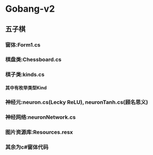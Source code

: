 # Gobang-v2
## 五子棋
### 窗体:Form1.cs
### 棋盘类:Chessboard.cs
### 棋子类:kinds.cs
#### 其中有枚举类型Kind
### 神经元:neuron.cs(Lecky ReLU), neuronTanh.cs(顾名思义)
### 神经网络:neuronNetwork.cs
### 图片资源库:Resources.resx
### 其余为c#窗体代码
